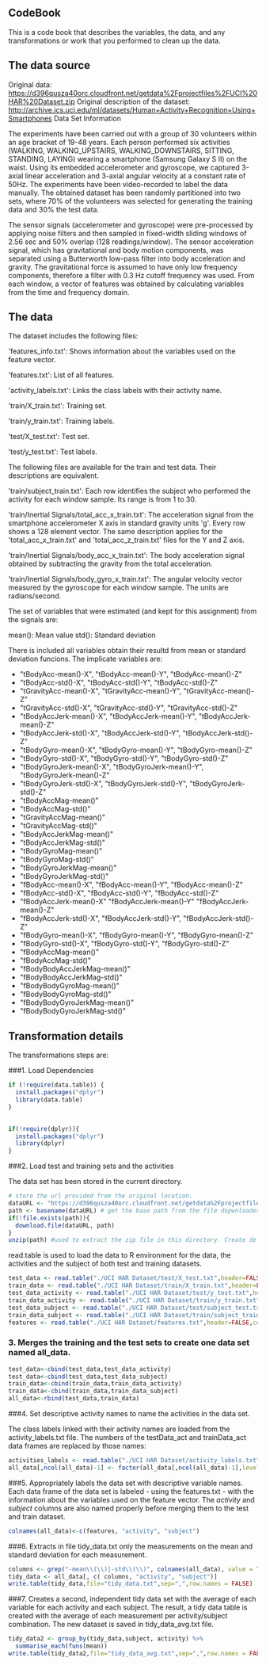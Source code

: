 CodeBook
--------
This is a code book that describes the variables, the data, and any transformations or work that you performed to clean up the data.

The data source
---------------

Original data: https://d396qusza40orc.cloudfront.net/getdata%2Fprojectfiles%2FUCI%20HAR%20Dataset.zip
Original description of the dataset: http://archive.ics.uci.edu/ml/datasets/Human+Activity+Recognition+Using+Smartphones
Data Set Information

The experiments have been carried out with a group of 30 volunteers within an age bracket of 19-48 years. Each person performed six activities (WALKING, WALKING_UPSTAIRS, WALKING_DOWNSTAIRS, SITTING, STANDING, LAYING) wearing a smartphone (Samsung Galaxy S II) on the waist. Using its embedded accelerometer and gyroscope, we captured 3-axial linear acceleration and 3-axial angular velocity at a constant rate of 50Hz. The experiments have been video-recorded to label the data manually. The obtained dataset has been randomly partitioned into two sets, where 70% of the volunteers was selected for generating the training data and 30% the test data.

The sensor signals (accelerometer and gyroscope) were pre-processed by applying noise filters and then sampled in fixed-width sliding windows of 2.56 sec and 50% overlap (128 readings/window). The sensor acceleration signal, which has gravitational and body motion components, was separated using a Butterworth low-pass filter into body acceleration and gravity. The gravitational force is assumed to have only low frequency components, therefore a filter with 0.3 Hz cutoff frequency was used. From each window, a vector of features was obtained by calculating variables from the time and frequency domain.

The data
--------
The dataset includes the following files:

'features_info.txt': Shows information about the variables used on the feature vector.

'features.txt': List of all features.

'activity_labels.txt': Links the class labels with their activity name.

'train/X_train.txt': Training set.

'train/y_train.txt': Training labels.

'test/X_test.txt': Test set.

'test/y_test.txt': Test labels.

The following files are available for the train and test data. Their descriptions are equivalent.

'train/subject_train.txt': Each row identifies the subject who performed the activity for each window sample. Its range is from 1 to 30.

'train/Inertial Signals/total_acc_x_train.txt': The acceleration signal from the smartphone accelerometer X axis in standard gravity units 'g'. Every row shows a 128 element vector. The same description applies for the 'total_acc_x_train.txt' and 'total_acc_z_train.txt' files for the Y and Z axis.

'train/Inertial Signals/body_acc_x_train.txt': The body acceleration signal obtained by subtracting the gravity from the total acceleration.

'train/Inertial Signals/body_gyro_x_train.txt': The angular velocity vector measured by the gyroscope for each window sample. The units are radians/second.

The set of variables that were estimated (and kept for this assignment) from the signals are:

mean(): Mean value
std(): Standard deviation

There is included all variables obtain their resultd from mean or standard deviation funcions. The implicate variables are:
* "tBodyAcc-mean()-X", "tBodyAcc-mean()-Y", "tBodyAcc-mean()-Z"
* "tBodyAcc-std()-X", "tBodyAcc-std()-Y", "tBodyAcc-std()-Z"
* "tGravityAcc-mean()-X", "tGravityAcc-mean()-Y", "tGravityAcc-mean()-Z"
* "tGravityAcc-std()-X", "tGravityAcc-std()-Y", "tGravityAcc-std()-Z"
* "tBodyAccJerk-mean()-X", "tBodyAccJerk-mean()-Y", "tBodyAccJerk-mean()-Z"
* "tBodyAccJerk-std()-X", "tBodyAccJerk-std()-Y", "tBodyAccJerk-std()-Z"
* "tBodyGyro-mean()-X", "tBodyGyro-mean()-Y", "tBodyGyro-mean()-Z"
* "tBodyGyro-std()-X", "tBodyGyro-std()-Y", "tBodyGyro-std()-Z"
* "tBodyGyroJerk-mean()-X", "tBodyGyroJerk-mean()-Y", "tBodyGyroJerk-mean()-Z"
* "tBodyGyroJerk-std()-X", "tBodyGyroJerk-std()-Y", "tBodyGyroJerk-std()-Z"
* "tBodyAccMag-mean()" 
* "tBodyAccMag-std()"
* "tGravityAccMag-mean()"
* "tGravityAccMag-std()"
* "tBodyAccJerkMag-mean()"
* "tBodyAccJerkMag-std()"
* "tBodyGyroMag-mean()"
* "tBodyGyroMag-std()"
* "tBodyGyroJerkMag-mean()"
* "tBodyGyroJerkMag-std()"
* "fBodyAcc-mean()-X", "fBodyAcc-mean()-Y", "fBodyAcc-mean()-Z"
* "fBodyAcc-std()-X", "fBodyAcc-std()-Y", "fBodyAcc-std()-Z"
* "fBodyAccJerk-mean()-X" "fBodyAccJerk-mean()-Y" "fBodyAccJerk-mean()-Z"
* "fBodyAccJerk-std()-X", "fBodyAccJerk-std()-Y", "fBodyAccJerk-std()-Z"
* "fBodyGyro-mean()-X", "fBodyGyro-mean()-Y", "fBodyGyro-mean()-Z"
* "fBodyGyro-std()-X", "fBodyGyro-std()-Y", "fBodyGyro-std()-Z"
* "fBodyAccMag-mean()"
* "fBodyAccMag-std()"
* "fBodyBodyAccJerkMag-mean()"
* "fBodyBodyAccJerkMag-std()"
* "fBodyBodyGyroMag-mean()"
* "fBodyBodyGyroMag-std()"
* "fBodyBodyGyroJerkMag-mean()"
* "fBodyBodyGyroJerkMag-std()"



Transformation details
----------------------
The transformations steps are:


###1. Load Dependencies
```R
if (!require(data.table)) {
  install.packages("dplyr")
  library(data.table)
}
  

if(!require(dplyr)){
  install.packages("dplyr")
  library(dplyr)
}
```

###2. Load test and training sets and the activities

The data set has been stored in the current directory.

```R
# store the url provided from the original location.
dataURL <- "https://d396qusza40orc.cloudfront.net/getdata%2Fprojectfiles%2FUCI%20HAR%20Dataset.zip"
path <- basename(dataURL) # get the base path from the file dopwnloades
if(!file.exists(path)){
  download.file(dataURL, path)
}
unzip(path) #used to extract the zip file in this directory. Create de directory UCI HAR Dataset/ directory.
```

read.table is used to load the data to R environment for the data, the activities and the subject of both test and training datasets.
```R
test_data <- read.table("./UCI HAR Dataset/test/X_test.txt",header=FALSE)
train_data <- read.table("./UCI HAR Dataset/train/X_train.txt",header=FALSE)
test_data_activity <- read.table("./UCI HAR Dataset/test/y_test.txt",header=FALSE)
train_data_activity <- read.table("./UCI HAR Dataset/train/y_train.txt",header=FALSE)
test_data_subject <- read.table("./UCI HAR Dataset/test/subject_test.txt",header=FALSE)
train_data_subject <- read.table("./UCI HAR Dataset/train/subject_train.txt",header=FALSE)
features <- read.table("./UCI HAR Dataset/features.txt",header=FALSE,colClasses="character")[,2]
```

### 3. Merges the training and the test sets to create one data set named all_data.
```R
test_data<-cbind(test_data,test_data_activity)
test_data<-cbind(test_data,test_data_subject)
train_data<-cbind(train_data,train_data_activity)
train_data<-cbind(train_data,train_data_subject)
all_data<-rbind(test_data,train_data)
```

###4. Set descriptive activity names to name the activities in the data set.

The class labels linked with their activity names are loaded from the activity_labels.txt file. The numbers of the testData_act and trainData_act data frames are replaced by those names:

```R
activities_labels <- read.table("./UCI HAR Dataset/activity_labels.txt",header=FALSE,colClasses="character")
all_data[,ncol(all_data)-1] <- factor(all_data[,ncol(all_data)-1],levels=activities_labels$V1,labels=activities_labels$V2)
```

###5. Appropriately labels the data set with descriptive variable names.
Each data frame of the data set is labeled - using the features.txt - with the information about the variables used on the feature vector. The *activity* and *subject* columns are also named properly before merging them to the test and train dataset.
```R
colnames(all_data)<-c(features, "activity", "subject")
```

###6. Extracts in file tidy_data.txt only the measurements on the mean and standard deviation for each measurement.
```R
columns <- grep("-mean\\(\\)|-std\\(\\)", colnames(all_data), value = TRUE)
tidy_data <- all_data[, c( columns, "activity", "subject")]
write.table(tidy_data,file="tidy_data.txt",sep=",",row.names = FALSE)
```
###7. Creates a second, independent tidy data set with the average of each variable for each activity and each subject.
The result, a tidy data table is created with the average of each measurement per activity/subject combination. The new dataset is saved in tidy_data_avg.txt file.
```R
tidy_data2 <- group_by(tidy_data,subject, activity) %>% 
  summarise_each(funs(mean))
write.table(tidy_data2,file="tidy_data_avg.txt",sep=",",row.names = FALSE)
```
